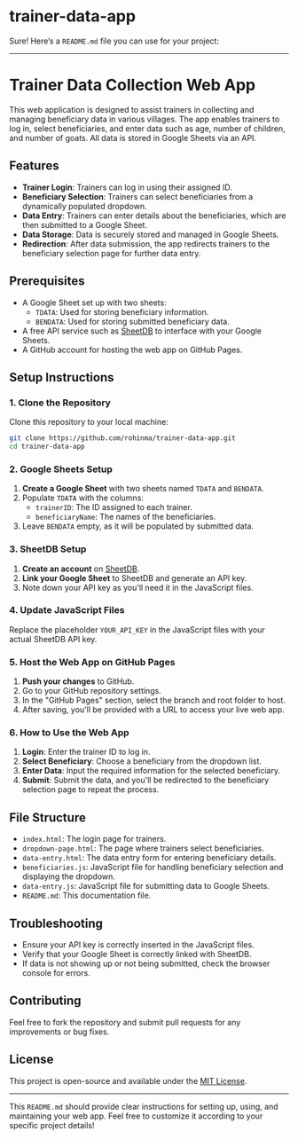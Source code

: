 # trainer-data-app
Sure! Here’s a `README.md` file you can use for your project:

---

# Trainer Data Collection Web App

This web application is designed to assist trainers in collecting and managing beneficiary data in various villages. The app enables trainers to log in, select beneficiaries, and enter data such as age, number of children, and number of goats. All data is stored in Google Sheets via an API.

## Features

- **Trainer Login**: Trainers can log in using their assigned ID.
- **Beneficiary Selection**: Trainers can select beneficiaries from a dynamically populated dropdown.
- **Data Entry**: Trainers can enter details about the beneficiaries, which are then submitted to a Google Sheet.
- **Data Storage**: Data is securely stored and managed in Google Sheets.
- **Redirection**: After data submission, the app redirects trainers to the beneficiary selection page for further data entry.

## Prerequisites

- A Google Sheet set up with two sheets:
  - `TDATA`: Used for storing beneficiary information.
  - `BENDATA`: Used for storing submitted beneficiary data.
- A free API service such as [SheetDB](https://sheetdb.io/) to interface with your Google Sheets.
- A GitHub account for hosting the web app on GitHub Pages.

## Setup Instructions

### 1. Clone the Repository

Clone this repository to your local machine:

```bash
git clone https://github.com/rohinma/trainer-data-app.git
cd trainer-data-app
```

### 2. Google Sheets Setup

1. **Create a Google Sheet** with two sheets named `TDATA` and `BENDATA`.
2. Populate `TDATA` with the columns:
   - `trainerID`: The ID assigned to each trainer.
   - `beneficiaryName`: The names of the beneficiaries.
3. Leave `BENDATA` empty, as it will be populated by submitted data.

### 3. SheetDB Setup

1. **Create an account** on [SheetDB](https://sheetdb.io/).
2. **Link your Google Sheet** to SheetDB and generate an API key.
3. Note down your API key as you'll need it in the JavaScript files.

### 4. Update JavaScript Files

Replace the placeholder `YOUR_API_KEY` in the JavaScript files with your actual SheetDB API key.

### 5. Host the Web App on GitHub Pages

1. **Push your changes** to GitHub.
2. Go to your GitHub repository settings.
3. In the "GitHub Pages" section, select the branch and root folder to host.
4. After saving, you'll be provided with a URL to access your live web app.

### 6. How to Use the Web App

1. **Login**: Enter the trainer ID to log in.
2. **Select Beneficiary**: Choose a beneficiary from the dropdown list.
3. **Enter Data**: Input the required information for the selected beneficiary.
4. **Submit**: Submit the data, and you'll be redirected to the beneficiary selection page to repeat the process.

## File Structure

- `index.html`: The login page for trainers.
- `dropdown-page.html`: The page where trainers select beneficiaries.
- `data-entry.html`: The data entry form for entering beneficiary details.
- `beneficiaries.js`: JavaScript file for handling beneficiary selection and displaying the dropdown.
- `data-entry.js`: JavaScript file for submitting data to Google Sheets.
- `README.md`: This documentation file.

## Troubleshooting

- Ensure your API key is correctly inserted in the JavaScript files.
- Verify that your Google Sheet is correctly linked with SheetDB.
- If data is not showing up or not being submitted, check the browser console for errors.

## Contributing

Feel free to fork the repository and submit pull requests for any improvements or bug fixes.

## License

This project is open-source and available under the [MIT License](LICENSE).

---

This `README.md` should provide clear instructions for setting up, using, and maintaining your web app. Feel free to customize it according to your specific project details!
